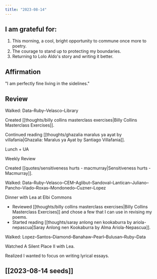 ```yaml
---
title: "2023-08-14"
---
```

## I am grateful for:
1. This morning, a cool, bright opportunity to commune once more to poetry.
2. The courage to stand up to protecting my boundaries.
3. Returning to Lolo Aldo's story and writing it better.

## Affirmation

"I am perfectly fine living in the sidelines."

## Review

Walked: Data–Ruby–Velasco–Library

Created [[thoughts/billy collins masterclass exercises|Billy Collins Masterclass Exercises]].

Continued reading [[thoughts/ghazalia maralus ya ayat by villafania|Ghazalia: Maralus ya Ayat by Santiago Villafania]].

Lunch + UA

Weekly Review

Created [[quotes/sensitiveness hurts - macmurray|Sensitiveness hurts - Macmurray]].

Walked: Data–Ruby–Velasco–CEM–Aglibut–Sandoval–Lantican–Juliano–Pancho–Viado–Roxas–Mondonedo–Cuzner–Lopez

Dinner with Lea at Elbi Commons
- Reviewed [[thoughts/billy collins masterclass exercises|Billy Collins Masterclass Exercises]] and chose a few that I can use in revising my poems.
- Started reading [[thoughts/saray anlong nen kookaburra by ariola-nepascua|Saray Anlong nen Kookaburra by Alma Ariola-Nepascua]].

Walked: Lopez–Santos–Diamond–Banahaw–Pearl–Bulusan–Ruby–Data

Watched A Silent Place II with Lea.

Realized I wanted to focus on writing lyrical essays.

## [[2023-08-14 seeds]]
